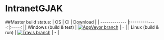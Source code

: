 # IntranetGJAK

##Master build status:
| OS | CI | Download |
| ------------- |:-------------:|:-----:|
| Windows (build & test) | [![AppVeyor branch](https://img.shields.io/appveyor/ci/j2ghz/intranetgjak/master.svg)](https://ci.appveyor.com/project/j2ghz/intranetgjak) | - |
| Linux (build & run) | [![Travis branch](https://img.shields.io/travis/j2ghz/IntranetGJAK/master.svg)](https://travis-ci.org/j2ghz/IntranetGJAK) | - |
